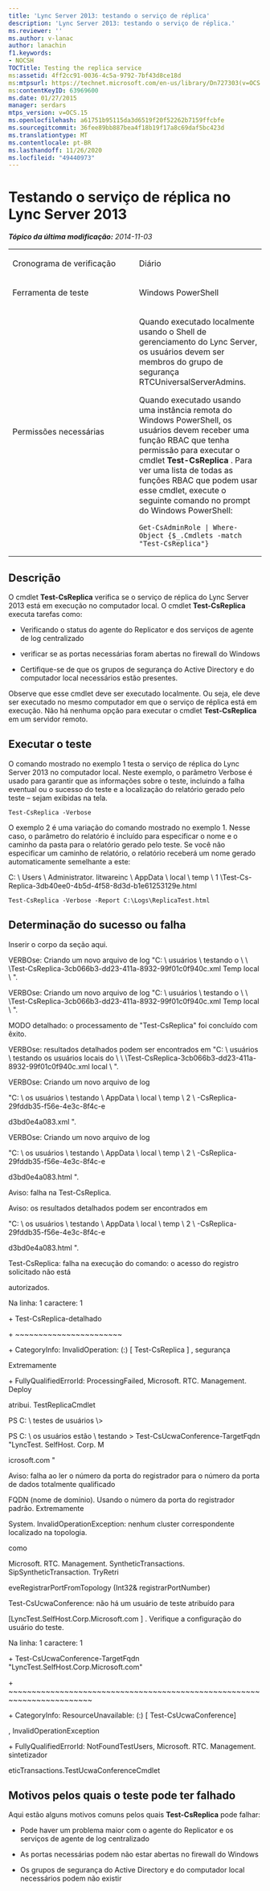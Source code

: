 ```yaml
---
title: 'Lync Server 2013: testando o serviço de réplica'
description: 'Lync Server 2013: testando o serviço de réplica.'
ms.reviewer: ''
ms.author: v-lanac
author: lanachin
f1.keywords:
- NOCSH
TOCTitle: Testing the replica service
ms:assetid: 4ff2cc91-0036-4c5a-9792-7bf43d8ce18d
ms:mtpsurl: https://technet.microsoft.com/en-us/library/Dn727303(v=OCS.15)
ms:contentKeyID: 63969600
ms.date: 01/27/2015
manager: serdars
mtps_version: v=OCS.15
ms.openlocfilehash: a61751b95115da3d6519f20f52262b7159ffcbfe
ms.sourcegitcommit: 36fee89bb887bea4f18b19f17a8c69daf5bc423d
ms.translationtype: MT
ms.contentlocale: pt-BR
ms.lasthandoff: 11/26/2020
ms.locfileid: "49440973"
---
```

# <a name="testing-the-replica-service-in-lync-server-2013"></a>Testando o serviço de réplica no Lync Server 2013

<div data-xmlns="http://www.w3.org/1999/xhtml">

<div class="topic" data-xmlns="http://www.w3.org/1999/xhtml" data-msxsl="urn:schemas-microsoft-com:xslt" data-cs="https://msdn.microsoft.com/">

<div data-asp="https://msdn2.microsoft.com/asp">



</div>

<div id="mainSection">

<div id="mainBody">

<span> </span>

_**Tópico da última modificação:** 2014-11-03_


<table>
<colgroup>
<col style="width: 50%" />
<col style="width: 50%" />
</colgroup>
<tbody>
<tr class="odd">
<td><p>Cronograma de verificação</p></td>
<td><p>Diário</p></td>
</tr>
<tr class="even">
<td><p>Ferramenta de teste</p></td>
<td><p>Windows PowerShell</p></td>
</tr>
<tr class="odd">
<td><p>Permissões necessárias</p></td>
<td><p>Quando executado localmente usando o Shell de gerenciamento do Lync Server, os usuários devem ser membros do grupo de segurança RTCUniversalServerAdmins.</p>
<p>Quando executado usando uma instância remota do Windows PowerShell, os usuários devem receber uma função RBAC que tenha permissão para executar o cmdlet <strong>Test-CsReplica</strong> . Para ver uma lista de todas as funções RBAC que podem usar esse cmdlet, execute o seguinte comando no prompt do Windows PowerShell:</p>
<pre><code>Get-CsAdminRole | Where-Object {$_.Cmdlets -match &quot;Test-CsReplica&quot;}</code></pre></td>
</tr>
</tbody>
</table>


<div>

## <a name="description"></a>Descrição

O cmdlet **Test-CsReplica** verifica se o serviço de réplica do Lync Server 2013 está em execução no computador local. O cmdlet **Test-CsReplica** executa tarefas como:

  - Verificando o status do agente do Replicator e dos serviços de agente de log centralizado

  - verificar se as portas necessárias foram abertas no firewall do Windows

  - Certifique-se de que os grupos de segurança do Active Directory e do computador local necessários estão presentes.

Observe que esse cmdlet deve ser executado localmente. Ou seja, ele deve ser executado no mesmo computador em que o serviço de réplica está em execução. Não há nenhuma opção para executar o cmdlet **Test-CsReplica** em um servidor remoto.

</div>

<div>

## <a name="running-the-test"></a>Executar o teste

O comando mostrado no exemplo 1 testa o serviço de réplica do Lync Server 2013 no computador local. Neste exemplo, o parâmetro Verbose é usado para garantir que as informações sobre o teste, incluindo a falha eventual ou o sucesso do teste e a localização do relatório gerado pelo teste – sejam exibidas na tela.

    Test-CsReplica -Verbose

O exemplo 2 é uma variação do comando mostrado no exemplo 1. Nesse caso, o parâmetro do relatório é incluído para especificar o nome e o caminho da pasta para o relatório gerado pelo teste. Se você não especificar um caminho de relatório, o relatório receberá um nome gerado automaticamente semelhante a este:

C: \\ Users \\ Administrator. litwareinc \\ AppData \\ local \\ temp \\ 1 \\Test-Cs-Replica-3db40ee0-4b5d-4f58-8d3d-b1e61253129e.html

    Test-CsReplica -Verbose -Report C:\Logs\ReplicaTest.html

</div>

<div>

## <a name="determining-success-or-failure"></a>Determinação do sucesso ou falha

Inserir o corpo da seção aqui.

VERBOse: Criando um novo arquivo de log "C: \\ usuários \\ testando o \\ \\ \\Test-CsReplica-3cb066b3-dd23-411a-8932-99f01c0f940c.xml Temp local \\ ".

VERBOse: Criando um novo arquivo de log "C: \\ usuários \\ testando o \\ \\ \\Test-CsReplica-3cb066b3-dd23-411a-8932-99f01c0f940c.xml Temp local \\ ".

MODO detalhado: o processamento de "Test-CsReplica" foi concluído com êxito.

VERBOse: resultados detalhados podem ser encontrados em "C: \\ usuários \\ testando os usuários locais do \\ \\ \\Test-CsReplica-3cb066b3-dd23-411a-8932-99f01c0f940c.xml local \\ ".

VERBOse: Criando um novo arquivo de log

"C: \\ os usuários \\ testando \\ AppData \\ local \\ temp \\ 2 \\ -CsReplica-29fddb35-f56e-4e3c-8f4c-e

d3bd0e4a083.xml ".

VERBOse: Criando um novo arquivo de log

"C: \\ os usuários \\ testando \\ AppData \\ local \\ temp \\ 2 \\ -CsReplica-29fddb35-f56e-4e3c-8f4c-e

d3bd0e4a083.html ".

Aviso: falha na Test-CsReplica.

Aviso: os resultados detalhados podem ser encontrados em

"C: \\ os usuários \\ testando \\ AppData \\ local \\ temp \\ 2 \\ -CsReplica-29fddb35-f56e-4e3c-8f4c-e

d3bd0e4a083.html ".

Test-CsReplica: falha na execução do comando: o acesso do registro solicitado não está

autorizados.

Na linha: 1 caractere: 1

\+ Test-CsReplica-detalhado

\+ ~~~~~~~~~~~~~~~~~~~~~~~

\+ CategoryInfo: InvalidOperation: (:) \[ Test-CsReplica \] , segurança

Extremamente

\+ FullyQualifiedErrorId: ProcessingFailed, Microsoft. RTC. Management. Deploy

atribui. TestReplicaCmdlet

PS C: \\ testes de usuários \\\>

PS C: \\ os usuários estão \\ testando \> Test-CsUcwaConference-TargetFqdn "LyncTest. SelfHost. Corp. M

icrosoft.com "

Aviso: falha ao ler o número da porta do registrador para o número da porta de dados totalmente qualificado

FQDN (nome de domínio). Usando o número da porta do registrador padrão. Extremamente

System. InvalidOperationException: nenhum cluster correspondente localizado na topologia.

como

Microsoft. RTC. Management. SyntheticTransactions. SipSyntheticTransaction. TryRetri

eveRegistrarPortFromTopology (Int32& registrarPortNumber)

Test-CsUcwaConference: não há um usuário de teste atribuído para

\[LyncTest.SelfHost.Corp.Microsoft.com \] . Verifique a configuração do usuário do teste.

Na linha: 1 caractere: 1

\+ Test-CsUcwaConference-TargetFqdn "LyncTest.SelfHost.Corp.Microsoft.com"

\+ ~~~~~~~~~~~~~~~~~~~~~~~~~~~~~~~~~~~~~~~~~~~~~~~~~~~~~~~~~~~~~~~~~~~~~~~~

\+ CategoryInfo: ResourceUnavailable: (:) \[ Test-CsUcwaConference\]

, InvalidOperationException

\+ FullyQualifiedErrorId: NotFoundTestUsers, Microsoft. RTC. Management. sintetizador

eticTransactions.TestUcwaConferenceCmdlet

</div>

<div>

## <a name="reasons-why-the-test-might-have-failed"></a>Motivos pelos quais o teste pode ter falhado

Aqui estão alguns motivos comuns pelos quais **Test-CsReplica** pode falhar:

  - Pode haver um problema maior com o agente do Replicator e os serviços de agente de log centralizado

  - As portas necessárias podem não estar abertas no firewall do Windows

  - Os grupos de segurança do Active Directory e do computador local necessários podem não existir

</div>

</div>

<span> </span>

</div>

</div>

</div>

